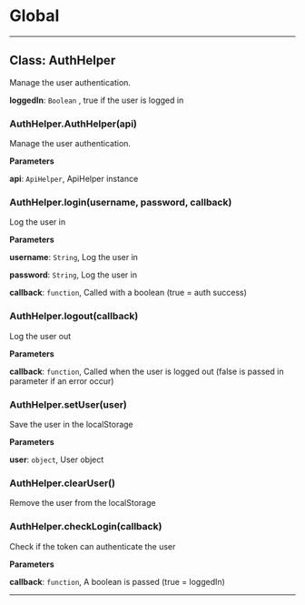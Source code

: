 # Global





* * *

## Class: AuthHelper
Manage the user authentication.

**loggedIn**: `Boolean` , true if the user is logged in
<br>
### AuthHelper.AuthHelper(api) 

Manage the user authentication.

**Parameters**

**api**: `ApiHelper`, ApiHelper instance


### AuthHelper.login(username, password, callback) 

Log the user in

**Parameters**

**username**: `String`, Log the user in

**password**: `String`, Log the user in

**callback**: `function`, Called with a boolean (true = auth success)


### AuthHelper.logout(callback) 

Log the user out

**Parameters**

**callback**: `function`, Called when the user is logged out (false
is passed in parameter if an error occur)


### AuthHelper.setUser(user) 

Save the user in the localStorage

**Parameters**

**user**: `object`, User object


### AuthHelper.clearUser() 

Remove the user from the localStorage


### AuthHelper.checkLogin(callback) 

Check if the token can authenticate the user

**Parameters**

**callback**: `function`, A boolean is passed (true = loggedIn)




* * *










